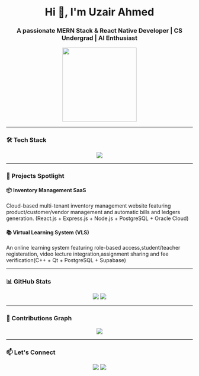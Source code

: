 <h1 align="center">Hi 👋, I'm Uzair Ahmed</h1>
<h3 align="center">A passionate MERN Stack & React Native Developer | CS Undergrad | AI Enthusiast</h3>

<p align="center">
  <img src="https://media.giphy.com/media/qgQUggAC3Pfv687qPC/giphy.gif" width="200"/>
</p>

---


### 🛠️ Tech Stack

<p align="center">
  <img src="https://skillicons.dev/icons?i=react,reactnative,tailwind,js,ts,nodejs,express,mongodb,postgresql,html,css,cpp,Qt" />
</p>

---

### 🚀 Projects Spotlight

#### 📦 Inventory Management SaaS  
 Cloud-based multi-tenant inventory management website featuring product/customer/vendor management and automatic bills and ledgers generation. (React.js + Express.js + Node.js + PostgreSQL + Oracle Cloud)
 
 
#### 📚 Virtual Learning System (VLS)
 An online learning system featuring role-based access,student/teacher registeration, video lecture integration,assignment sharing and fee verification(C++ + Qt + PostgreSQL + Supabase)

 ---

### 📊 GitHub Stats

<p align="center">
  <img src="https://github-readme-stats.vercel.app/api?username=UzairAhmed87&show_icons=true&theme=radical" />
  <img src="https://github-readme-streak-stats.herokuapp.com/?user=UzairAhmed87&theme=radical" />
</p>

---

### 🧩 Contributions Graph

<p align="center">
  <img src="https://github-contribution-grid.vercel.app/api?username=UzairAhmed87&theme=github" />
</p>

---

### 📫 Let's Connect

<p align="center">
  <a href="https://www.linkedin.com/in/uzair-ahmed-415575298/" target="_blank"><img src="https://img.shields.io/badge/LinkedIn-blue?style=for-the-badge&logo=linkedin" /></a>
  <a href="mailto:uzairahmed1574@gmail.com"><img src="https://img.shields.io/badge/Gmail-red?style=for-the-badge&logo=gmail" /></a>
</p>
